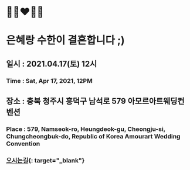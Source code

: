 # 👰🏻❤🤵🏻
# 은혜랑 수한이 결혼합니다 ;)

## 일시 : 2021.04.17(토) 12시 
### Time : Sat, Apr 17, 2021, 12PM

## 장소 : 충북 청주시 흥덕구 남석로 579 아모르아트웨딩컨벤션
### Place : 579, Namseok-ro, Heungdeok-gu, Cheongju-si, Chungcheongbuk-do, Republic of Korea Amourart Wedding Convention
### [오시는길](https://map.kakao.com/?itemId=66951176){: target="_blank"}
